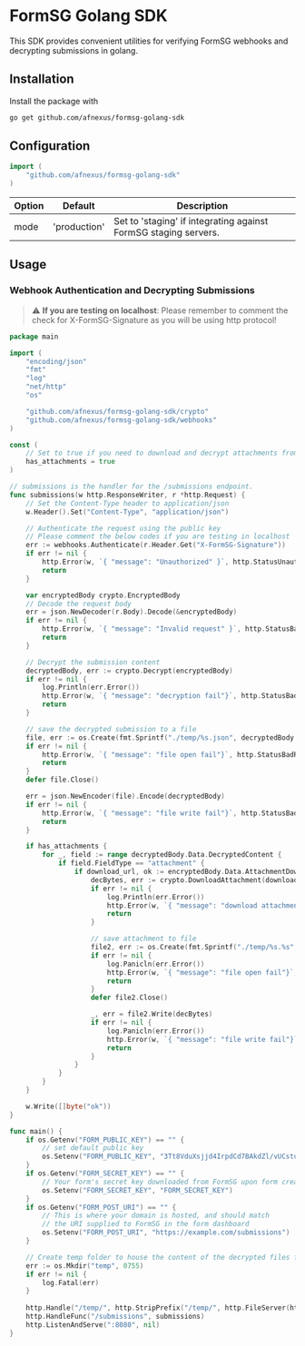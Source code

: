 # FormSG Golang SDK

This SDK provides convenient utilities for verifying FormSG webhooks and decrypting submissions in golang.

## Installation

Install the package with

```bash
go get github.com/afnexus/formsg-golang-sdk
```

## Configuration

```go
import (
    "github.com/afnexus/formsg-golang-sdk"
)
```

| Option | Default      | Description                                                     |
| ------ | ------------ | --------------------------------------------------------------- |
| mode   | 'production' | Set to 'staging' if integrating against FormSG staging servers. |

## Usage

### Webhook Authentication and Decrypting Submissions

> :warning: **If you are testing on localhost**: Please remember to comment the check for X-FormSG-Signature as you will be using http protocol!

```go
package main

import (
	"encoding/json"
	"fmt"
	"log"
	"net/http"
	"os"

	"github.com/afnexus/formsg-golang-sdk/crypto"
	"github.com/afnexus/formsg-golang-sdk/webhooks"
)

const (
	// Set to true if you need to download and decrypt attachments from submissions
	has_attachments = true
)

// submissions is the handler for the /submissions endpoint.
func submissions(w http.ResponseWriter, r *http.Request) {
	// Set the Content-Type header to application/json
	w.Header().Set("Content-Type", "application/json")

	// Authenticate the request using the public key
	// Please comment the below codes if you are testing in localhost
	err := webhooks.Authenticate(r.Header.Get("X-FormSG-Signature"))
	if err != nil {
		http.Error(w, `{ "message": "Unauthorized" }`, http.StatusUnauthorized)
		return
	}

	var encryptedBody crypto.EncryptedBody
	// Decode the request body
	err = json.NewDecoder(r.Body).Decode(&encryptedBody)
	if err != nil {
		http.Error(w, `{ "message": "Invalid request" }`, http.StatusBadRequest)
		return
	}

	// Decrypt the submission content
	decryptedBody, err := crypto.Decrypt(encryptedBody)
	if err != nil {
		log.Println(err.Error())
		http.Error(w, `{ "message": "decryption fail"}`, http.StatusBadRequest)
		return
	}

	// save the decrypted submission to a file
	file, err := os.Create(fmt.Sprintf("./temp/%s.json", decryptedBody.Data.SubmissionID))
	if err != nil {
		http.Error(w, `{ "message": "file open fail"}`, http.StatusBadRequest)
		return
	}
	defer file.Close()

	err = json.NewEncoder(file).Encode(decryptedBody)
	if err != nil {
		http.Error(w, `{ "message": "file write fail"}`, http.StatusBadRequest)
		return
	}

	if has_attachments {
		for _, field := range decryptedBody.Data.DecryptedContent {
			if field.FieldType == "attachment" {
				if download_url, ok := encryptedBody.Data.AttachmentDownloadUrls[field.ID]; ok {
					decBytes, err := crypto.DownloadAttachment(download_url)
					if err != nil {
						log.Println(err.Error())
						http.Error(w, `{ "message": "download attachment fail"}`, http.StatusBadRequest)
						return
					}

					// save attachment to file
					file2, err := os.Create(fmt.Sprintf("./temp/%s.%s", field.ID, field.Answer))
					if err != nil {
						log.Panicln(err.Error())
						http.Error(w, `{ "message": "file open fail"}`, http.StatusBadRequest)
						return
					}
					defer file2.Close()

					_, err = file2.Write(decBytes)
					if err != nil {
						log.Panicln(err.Error())
						http.Error(w, `{ "message": "file write fail"}`, http.StatusBadRequest)
						return
					}
				}
			}
		}
	}

	w.Write([]byte("ok"))
}

func main() {
	if os.Getenv("FORM_PUBLIC_KEY") == "" {
		// set default public key
		os.Setenv("FORM_PUBLIC_KEY", "3Tt8VduXsjjd4IrpdCd7BAkdZl/vUCstu9UvTX84FWw=")
	}
	if os.Getenv("FORM_SECRET_KEY") == "" {
		// Your form's secret key downloaded from FormSG upon form creation
		os.Setenv("FORM_SECRET_KEY", "FORM_SECRET_KEY")
	}
	if os.Getenv("FORM_POST_URI") == "" {
		// This is where your domain is hosted, and should match
		// the URI supplied to FormSG in the form dashboard
		os.Setenv("FORM_POST_URI", "https://example.com/submissions")
	}

	// Create temp folder to house the content of the decrypted files from FormSG
	err := os.Mkdir("temp", 0755)
	if err != nil {
		log.Fatal(err)
	}
	
	http.Handle("/temp/", http.StripPrefix("/temp/", http.FileServer(http.Dir("./temp"))))
	http.HandleFunc("/submissions", submissions)
	http.ListenAndServe(":8080", nil)
}

```
